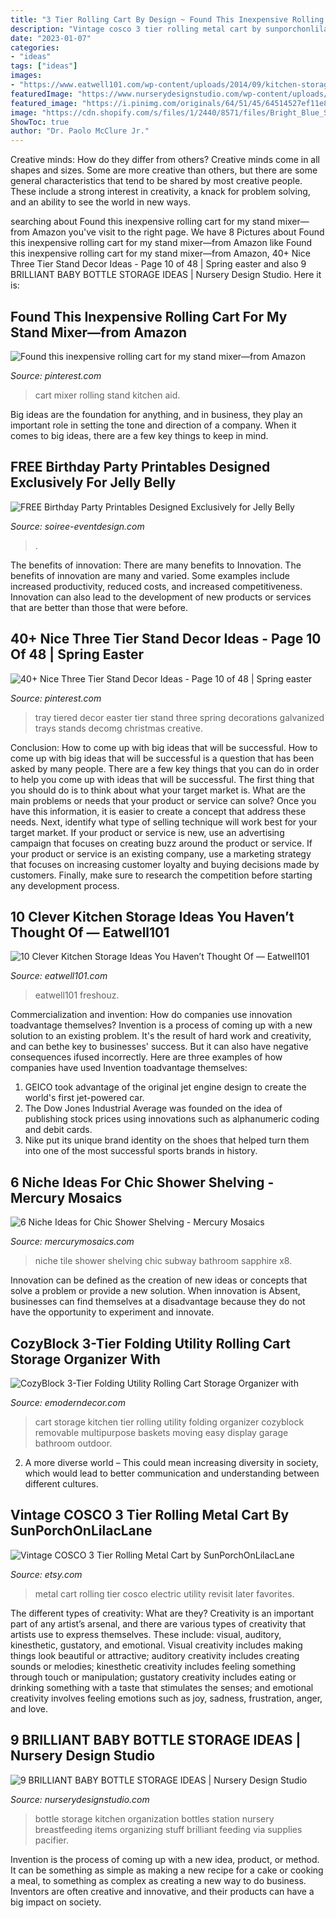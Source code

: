 ```yaml
---
title: "3 Tier Rolling Cart By Design ~ Found This Inexpensive Rolling Cart For My Stand Mixer—from Amazon"
description: "Vintage cosco 3 tier rolling metal cart by sunporchonlilaclane"
date: "2023-01-07"
categories:
- "ideas"
tags: ["ideas"]
images:
- "https://www.eatwell101.com/wp-content/uploads/2014/09/kitchen-storage-accessories.jpg"
featuredImage: "https://www.nurserydesignstudio.com/wp-content/uploads/2021/01/baby-bottle-organizing-1.png"
featured_image: "https://i.pinimg.com/originals/64/51/45/64514527ef11e857eeb2b376e27ac1e1.jpg"
image: "https://cdn.shopify.com/s/files/1/2440/8571/files/Bright_Blue_Subway_Tile_Niche_2048x2048.jpg?v=1560277211"
ShowToc: true
author: "Dr. Paolo McClure Jr."
---
```



Creative minds: How do they differ from others?
Creative minds come in all shapes and sizes. Some are more creative than others, but there are some general characteristics that tend to be shared by most creative people. These include a strong interest in creativity, a knack for problem solving, and an ability to see the world in new ways.

	

		
searching about Found this inexpensive rolling cart for my stand mixer—from Amazon you've visit to the right page. We have 8 Pictures about Found this inexpensive rolling cart for my stand mixer—from Amazon like Found this inexpensive rolling cart for my stand mixer—from Amazon, 40+ Nice Three Tier Stand Decor Ideas - Page 10 of 48 | Spring easter and also 9 BRILLIANT BABY BOTTLE STORAGE IDEAS | Nursery Design Studio. Here it is:
		
    
## Found This Inexpensive Rolling Cart For My Stand Mixer—from Amazon

<img loading=lazy src="https://i.pinimg.com/736x/86/01/59/860159aefba00aaf22a83f2973ec8c9c.jpg" onerror="this.onerror=null;this.src='https://tse3.mm.bing.net/th?id=OIP.90ioU-pO5NjZ2sKzBXQSKgHaNL&amp;pid=15.1';" alt="Found this inexpensive rolling cart for my stand mixer—from Amazon">

_Source: pinterest.com_

>cart mixer rolling stand kitchen aid. 

	

Big ideas are the foundation for anything, and in business, they play an important role in setting the tone and direction of a company. When it comes to big ideas, there are a few key things to keep in mind. 

    
## FREE Birthday Party Printables Designed Exclusively For Jelly Belly

<img loading=lazy src="https://soiree-eventdesign.com/wp-content/uploads/2015/06/Vintage-Denim-party-decorations.jpg" onerror="this.onerror=null;this.src='https://tse3.mm.bing.net/th?id=OIP.Hlk7KuA_1P1-8av6zk1WrQHaKv&amp;pid=15.1';" alt="FREE Birthday Party Printables Designed Exclusively for Jelly Belly">

_Source: soiree-eventdesign.com_

>. 

	

The benefits of innovation: There are many benefits to Innovation.
The benefits of innovation are many and varied. Some examples include increased productivity, reduced costs, and increased competitiveness. Innovation can also lead to the development of new products or services that are better than those that were before.

    
## 40+ Nice Three Tier Stand Decor Ideas - Page 10 Of 48 | Spring Easter

<img loading=lazy src="https://i.pinimg.com/originals/64/51/45/64514527ef11e857eeb2b376e27ac1e1.jpg" onerror="this.onerror=null;this.src='https://tse2.mm.bing.net/th?id=OIP.fL76dsuP10yRVn4IGqln1AHaJ3&amp;pid=15.1';" alt="40+ Nice Three Tier Stand Decor Ideas - Page 10 of 48 | Spring easter">

_Source: pinterest.com_

>tray tiered decor easter tier stand three spring decorations galvanized trays stands decomg christmas creative. 

	

Conclusion: How to come up with big ideas that will be successful.
How to come up with big ideas that will be successful is a question that has been asked by many people. There are a few key things that you can do in order to help you come up with ideas that will be successful. The first thing that you should do is to think about what your target market is. What are the main problems or needs that your product or service can solve? Once you have this information, it is easier to create a concept that address these needs. Next, identify what type of selling technique will work best for your target market. If your product or service is new, use an advertising campaign that focuses on creating buzz around the product or service. If your product or service is an existing company, use a marketing strategy that focuses on increasing customer loyalty and buying decisions made by customers. Finally, make sure to research the competition before starting any development process.

    
## 10 Clever Kitchen Storage Ideas You Haven’t Thought Of — Eatwell101

<img loading=lazy src="https://www.eatwell101.com/wp-content/uploads/2014/09/kitchen-storage-accessories.jpg" onerror="this.onerror=null;this.src='https://tse4.mm.bing.net/th?id=OIP.GmZ3B2aGB6B8I-Ab43ClPQHaK0&amp;pid=15.1';" alt="10 Clever Kitchen Storage Ideas You Haven’t Thought Of — Eatwell101">

_Source: eatwell101.com_

>eatwell101 freshouz. 

	

Commercialization and invention: How do companies use innovation toadvantage themselves?
Invention is a process of coming up with a new solution to an existing problem. It's the result of hard work and creativity, and can bethe key to businesses' success. But it can also have negative consequences ifused incorrectly. Here are three examples of how companies have used Invention toadvantage themselves: 
1. GEICO took advantage of the original jet engine design to create the world's first jet-powered car.
2. The Dow Jones Industrial Average was founded on the idea of publishing stock prices using innovations such as alphanumeric coding and debit cards.
3. Nike put its unique brand identity on the shoes that helped turn them into one of the most successful sports brands in history.

    
## 6 Niche Ideas For Chic Shower Shelving - Mercury Mosaics

<img loading=lazy src="https://cdn.shopify.com/s/files/1/2440/8571/files/Bright_Blue_Subway_Tile_Niche_2048x2048.jpg?v=1560277211" onerror="this.onerror=null;this.src='https://tse1.mm.bing.net/th?id=OIP.4cfN9uHOEkaumvIobQCZTAHaLr&amp;pid=15.1';" alt="6 Niche Ideas for Chic Shower Shelving - Mercury Mosaics">

_Source: mercurymosaics.com_

>niche tile shower shelving chic subway bathroom sapphire x8. 

	

Innovation can be defined as the creation of new ideas or concepts that solve a problem or provide a new solution. When innovation is Absent, businesses can find themselves at a disadvantage because they do not have the opportunity to experiment and innovate.

    
## CozyBlock 3-Tier Folding Utility Rolling Cart Storage Organizer With

<img loading=lazy src="https://www.emoderndecor.com/media/catalog/product/cache/1/image/1000x/9df78eab33525d08d6e5fb8d27136e95/3/_/3_24_1.jpg" onerror="this.onerror=null;this.src='https://tse2.mm.bing.net/th?id=OIP.yJsZ7NvoPcWugLcTjE4xQQHaHa&amp;pid=15.1';" alt="CozyBlock 3-Tier Folding Utility Rolling Cart Storage Organizer with">

_Source: emoderndecor.com_

>cart storage kitchen tier rolling utility folding organizer cozyblock removable multipurpose baskets moving easy display garage bathroom outdoor. 

	

2. A more diverse world – This could mean increasing diversity in society, which would lead to better communication and understanding between different cultures.

    
## Vintage COSCO 3 Tier Rolling Metal Cart By SunPorchOnLilacLane

<img loading=lazy src="http://img0.etsystatic.com/009/0/6190725/il_570xN.445045344_2aqg.jpg" onerror="this.onerror=null;this.src='https://tse1.mm.bing.net/th?id=OIP.K_wRETusy0M7SfJDt1GfmQAAAA&amp;pid=15.1';" alt="Vintage COSCO 3 Tier Rolling Metal Cart by SunPorchOnLilacLane">

_Source: etsy.com_

>metal cart rolling tier cosco electric utility revisit later favorites. 

	

The different types of creativity: What are they?
Creativity is an important part of any artist’s arsenal, and there are various types of creativity that artists use to express themselves. These include: visual, auditory, kinesthetic, gustatory, and emotional. Visual creativity includes making things look beautiful or attractive; auditory creativity includes creating sounds or melodies; kinesthetic creativity includes feeling something through touch or manipulation; gustatory creativity includes eating or drinking something with a taste that stimulates the senses; and emotional creativity involves feeling emotions such as joy, sadness, frustration, anger, and love.

    
## 9 BRILLIANT BABY BOTTLE STORAGE IDEAS | Nursery Design Studio

<img loading=lazy src="https://www.nurserydesignstudio.com/wp-content/uploads/2021/01/baby-bottle-organizing-1.png" onerror="this.onerror=null;this.src='https://tse3.mm.bing.net/th?id=OIP.onle-c4jvSXDK2zKIcDiSQHaLH&amp;pid=15.1';" alt="9 BRILLIANT BABY BOTTLE STORAGE IDEAS | Nursery Design Studio">

_Source: nurserydesignstudio.com_

>bottle storage kitchen organization bottles station nursery breastfeeding items organizing stuff brilliant feeding via supplies pacifier. 

	

Invention is the process of coming up with a new idea, product, or method. It can be something as simple as making a new recipe for a cake or cooking a meal, to something as complex as creating a new way to do business. Inventors are often creative and innovative, and their products can have a big impact on society.

